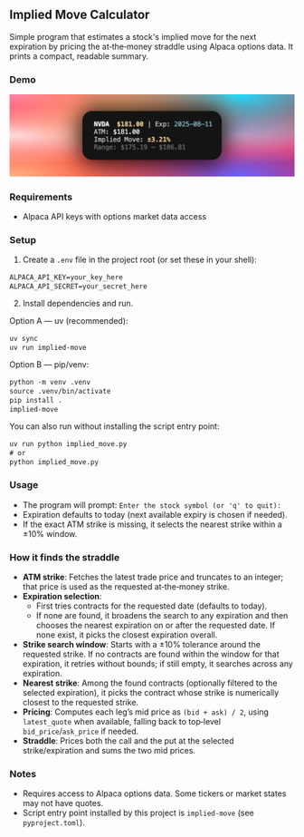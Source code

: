 ## Implied Move Calculator

Simple program that estimates a stock's implied move for the next expiration by pricing the at‑the‑money straddle using Alpaca options data. It prints a compact, readable summary.

### Demo
![Demo](./demo.png)

### Requirements

- Alpaca API keys with options market data access

### Setup
1) Create a `.env` file in the project root (or set these in your shell):
```
ALPACA_API_KEY=your_key_here
ALPACA_API_SECRET=your_secret_here
```

2) Install dependencies and run.

Option A — uv (recommended):
```
uv sync
uv run implied-move
```

Option B — pip/venv:
```
python -m venv .venv
source .venv/bin/activate
pip install .
implied-move
```

You can also run without installing the script entry point:
```
uv run python implied_move.py
# or
python implied_move.py
```

### Usage
- The program will prompt: `Enter the stock symbol (or 'q' to quit):`
- Expiration defaults to today (next available expiry is chosen if needed).
- If the exact ATM strike is missing, it selects the nearest strike within a ±10% window.

### How it finds the straddle
- **ATM strike**: Fetches the latest trade price and truncates to an integer; that price is used as the requested at‑the‑money strike.
- **Expiration selection**:
  - First tries contracts for the requested date (defaults to today).
  - If none are found, it broadens the search to any expiration and then chooses the nearest expiration on or after the requested date. If none exist, it picks the closest expiration overall.
- **Strike search window**: Starts with a ±10% tolerance around the requested strike. If no contracts are found within the window for that expiration, it retries without bounds; if still empty, it searches across any expiration.
- **Nearest strike**: Among the found contracts (optionally filtered to the selected expiration), it picks the contract whose strike is numerically closest to the requested strike.
- **Pricing**: Computes each leg’s mid price as `(bid + ask) / 2`, using `latest_quote` when available, falling back to top‑level `bid_price`/`ask_price` if needed.
- **Straddle**: Prices both the call and the put at the selected strike/expiration and sums the two mid prices.

### Notes
- Requires access to Alpaca options data. Some tickers or market states may not have quotes.
- Script entry point installed by this project is `implied-move` (see `pyproject.toml`).

